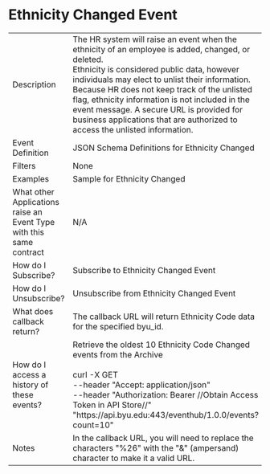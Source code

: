 # Ethnicity Changed Event

<table align="center">
    <tr>
        <td>Description</td>
        <td>The HR system will raise an event when the ethnicity of an employee is added, changed, or deleted.<br>Ethnicity is considered public data, however individuals may elect to unlist their information. Because HR does not keep track of the unlisted flag, ethnicity information is not included in the event message. A secure URL is provided for business applications that are authorized to access the unlisted information.</td>
    </tr>
    <tr>
        <td>Event Definition</td>
        <td>JSON Schema Definitions for Ethnicity Changed</td>
    </tr>
    <tr>
        <td>Filters</td>
        <td>None</td>
    </tr>
    <tr>
        <td>Examples</td>
        <td>Sample for Ethnicity Changed</td>
    </tr>
    <tr>
        <td>What other Applications raise an Event Type with this same contract</td>
        <td>N/A</td>
    </tr>
    <tr>
        <td>How do I Subscribe?</td>
        <td>Subscribe to Ethnicity Changed Event</td>
    </tr>
    <tr>
        <td>How do I Unsubscribe?</td>
        <td>Unsubscribe from Ethnicity Changed Event</td>
    </tr>
    <tr>
        <td>What does callback return?</td>
        <td>The callback URL will return Ethnicity Code data for the specified byu_id.</td>
    </tr>
    <tr>
        <td>How do I access a history of these events?</td>
        <td>Retrieve the oldest 10 Ethnicity Code Changed events from the Archive<br><br>curl -X GET<br>--header "Accept: application/json" <br>--header "Authorization: Bearer //Obtain Access Token in API Store//" <br>"https://<span></span>api.byu.edu:443/eventhub/1.0.0/events?count=10"</td>
    </tr>
    <tr>
        <td>Notes</td>
        <td>In the callback URL, you will need to replace the characters "%26" with the "&" (ampersand) character to make it a valid URL.</td>
    </tr>
</table>
